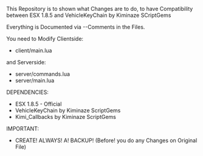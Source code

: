 This Repository is to shown what Changes are to do, to have Compatibility between ESX 1.8.5 and VehicleKeyChain by Kiminaze SCriptGems

Everything is Documented via --Comments in the Files.


You need to Modify Clientside:
- client/main.lua

and Serverside:
- server/commands.lua
- server/main.lua


DEPENDENCIES:
- ESX 1.8.5 - Official
- VehicleKeyChain by Kiminaze ScriptGems
- Kimi_Callbacks by Kiminaze ScriptGems


IMPORTANT:
- CREATE! ALWAYS! A! BACKUP! (Before! you do any Changes on Original File)
